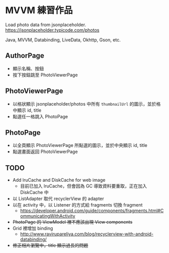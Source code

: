 # MVVM 練習作品

Load photo data from jsonplaceholder.
https://jsonplaceholder.typicode.com/photos

Java, MVVM, Databinding, LiveData, Okhttp, Gson, etc.

## AuthorPage
* 顯示名稱、按鈕
* 按下按鈕跳至 PhotoViewerPage

## PhotoViewerPage
* 以格狀顯示 jsonplaceholder/photos 中所有 ```thumbnailUrl``` 的圖示，並於格中顯示 id, title
* 點選任一格跳入 PhotoPage

## PhotoPage
* 以全頁顯示 PhotoViewerPage 所點選的圖示，並於中央顯示 id, title
* 點選畫面返回 PhotoViewerPage

## TODO
* Add lruCache and DiskCache for web image
    * 目前已加入 lruCache，但會因為 GC 導致資料要重取，正在加入 DiskCache 中
* 以 ListAdapter 取代 recyclerView 的 adapter
* 以在 activity 中，以 Listener 的方式給 fragments 切換 fragment
    * https://developer.android.com/guide/components/fragments.html#CommunicatingWithActivity
* ~~PhotoPage 的 ViewModel 裡不應該出現 View components~~
* Grid 裡增加 binding
    * http://www.ravirupareliya.com/blog/recyclerview-with-android-databinding/
* ~~修正相片瀏覽中，title 顯示過長的問題~~
